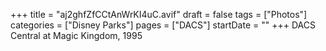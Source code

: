 +++
title = "aj2ghfZfCCtAnWrKI4uC.avif"
draft = false
tags = ["Photos"]
categories = ["Disney Parks"]
pages = ["DACS"]
startDate = ""
+++
DACS Central at Magic Kingdom, 1995
